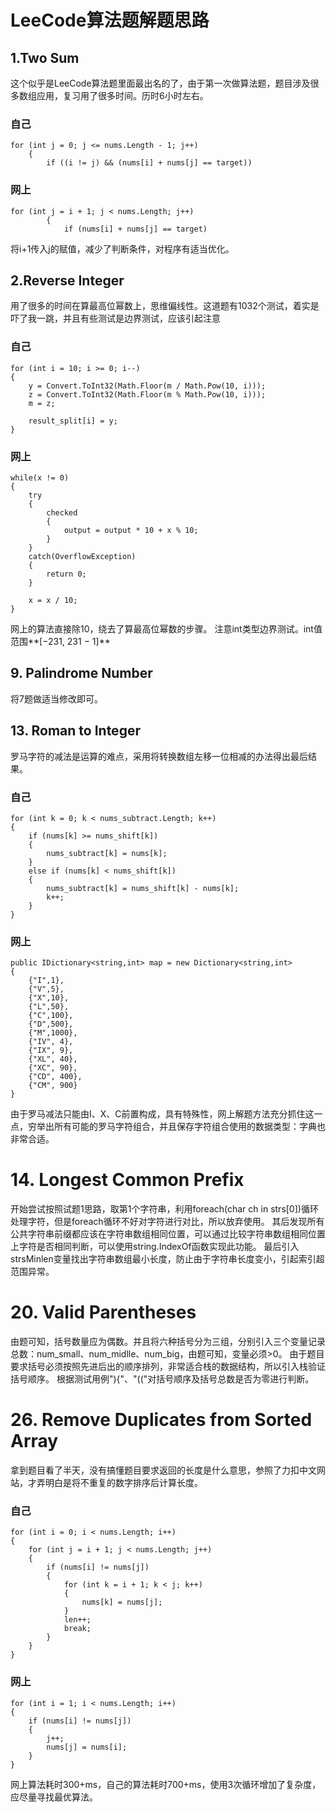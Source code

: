 # LeeCode算法题解题思路 #
## 1.Two Sum ##
这个似乎是LeeCode算法题里面最出名的了，由于第一次做算法题，题目涉及很多数组应用，复习用了很多时间。历时6小时左右。
### 自己 ###
    for (int j = 0; j <= nums.Length - 1; j++)
		{
			if ((i != j) && (nums[i] + nums[j] == target))
### 网上 ###
    for (int j = i + 1; j < nums.Length; j++)
            {
                if (nums[i] + nums[j] == target)
将i+1传入j的赋值，减少了判断条件，对程序有适当优化。
## 2.Reverse Integer ##
用了很多的时间在算最高位幂数上，思维偏线性。这道题有1032个测试，着实是吓了我一跳，并且有些测试是边界测试，应该引起注意
### 自己 ###
    for (int i = 10; i >= 0; i--)
    {
        y = Convert.ToInt32(Math.Floor(m / Math.Pow(10, i)));
        z = Convert.ToInt32(Math.Floor(m % Math.Pow(10, i)));
        m = z;

        result_split[i] = y;
    }
### 网上 ###
    while(x != 0)
    {
        try
        {
            checked
            {
                output = output * 10 + x % 10;
            }
        }
        catch(OverflowException)
        {
            return 0;
        }

        x = x / 10;
    }
网上的算法直接除10，绕去了算最高位幂数的步骤。
注意int类型边界测试。int值范围**[−231,  231 − 1]**
## 9. Palindrome Number ##
将7题做适当修改即可。
## 13. Roman to Integer ##
罗马字符的减法是运算的难点，采用将转换数组左移一位相减的办法得出最后结果。
### 自己 ###
    for (int k = 0; k < nums_subtract.Length; k++)
    {
        if (nums[k] >= nums_shift[k])
        {
            nums_subtract[k] = nums[k];
        }
        else if (nums[k] < nums_shift[k])
        {
            nums_subtract[k] = nums_shift[k] - nums[k];
            k++;
        }
    }
### 网上 ###
	public IDictionary<string,int> map = new Dictionary<string,int>
    {
        {"I",1},
        {"V",5},
        {"X",10},
        {"L",50},
        {"C",100},
        {"D",500},
        {"M",1000},
        {"IV", 4},
        {"IX", 9},
        {"XL", 40},
        {"XC", 90},
        {"CD", 400},
        {"CM", 900}
    }
由于罗马减法只能由I、X、C前置构成，具有特殊性，网上解题方法充分抓住这一点，穷举出所有可能的罗马字符组合，并且保存字符组合使用的数据类型：字典也非常合适。
# 14. Longest Common Prefix #
开始尝试按照试题1思路，取第1个字符串，利用foreach(char ch in strs[0])循环处理字符，但是foreach循环不好对字符进行对比，所以放弃使用。
其后发现所有公共字符串前缀都应该在字符串数组相同位置，可以通过比较字符串数组相同位置上字符是否相同判断，可以使用string.IndexOf函数实现此功能。
最后引入strsMinlen变量找出字符串数组最小长度，防止由于字符串长度变小，引起索引超范围异常。
# 20. Valid Parentheses #
由题可知，括号数量应为偶数。并且将六种括号分为三组，分别引入三个变量记录总数：num_small、num_midlle、num_big，由题可知，变量必须>0。
由于题目要求括号必须按照先进后出的顺序排列，非常适合栈的数据结构，所以引入栈验证括号顺序。
根据测试用例"){"、"(("对括号顺序及括号总数是否为零进行判断。
# 26. Remove Duplicates from Sorted Array #
拿到题目看了半天，没有搞懂题目要求返回的长度是什么意思，参照了力扣中文网站，才弄明白是将不重复的数字排序后计算长度。
### 自己 ###
```
for (int i = 0; i < nums.Length; i++)
{
    for (int j = i + 1; j < nums.Length; j++)
    {
        if (nums[i] != nums[j])
        {
            for (int k = i + 1; k < j; k++)
            {
                nums[k] = nums[j];
            }
            len++;
            break;
        }
    }
}
```
### 网上 ###
```
for (int i = 1; i < nums.Length; i++)
{
    if (nums[i] != nums[j])
    {
        j++;
        nums[j] = nums[i];
    }
}
```
网上算法耗时300+ms，自己的算法耗时700+ms，使用3次循环增加了复杂度，应尽量寻找最优算法。
